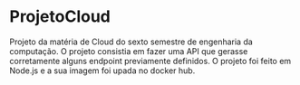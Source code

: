 # ProjetoCloud
Projeto da matéria de Cloud do sexto semestre de engenharia da computação. O projeto consistia em fazer uma API que gerasse corretamente alguns endpoint previamente definidos. O projeto foi feito em Node.js e a sua imagem foi upada no docker hub.
